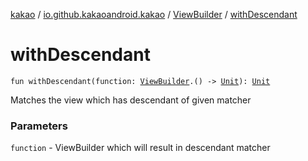 [kakao](../../index.md) / [io.github.kakaoandroid.kakao](../index.md) / [ViewBuilder](index.md) / [withDescendant](./with-descendant.md)

# withDescendant

`fun withDescendant(function: `[`ViewBuilder`](index.md)`.() -> `[`Unit`](https://kotlinlang.org/api/latest/jvm/stdlib/kotlin/-unit/index.html)`): `[`Unit`](https://kotlinlang.org/api/latest/jvm/stdlib/kotlin/-unit/index.html)

Matches the view which has descendant of given matcher

### Parameters

`function` - ViewBuilder which will result in descendant matcher